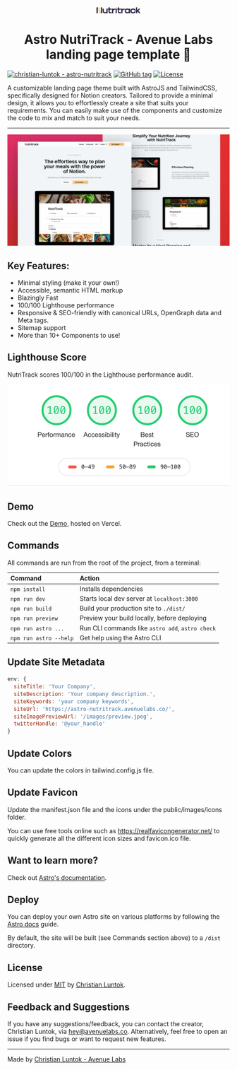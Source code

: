 <div align="center">
  <img alt="NutriTrack logo" src="/public/nutritrack.svg" width="100" />
</div>

<h1 align="center">
  Astro NutriTrack - Avenue Labs landing page template 🚀
</h1>

[![christian-luntok - astro-nutritrack](https://img.shields.io/static/v1?label=christian-luntok&message=astro-nutritrack&color=FFC56E&logo=github)](https://github.com/christian-luntok/astro-nutritrack "Go to GitHub repo") [![GitHub tag](https://img.shields.io/badge/tag-v1.0.0-FFC56E)](https://github.com/christian-luntok/astro-nutritrack/releases/) [![License](https://img.shields.io/badge/License-MIT-FFC56E)](#license) 

A customizable landing page theme built with AstroJS and TailwindCSS, specifically designed for Notion creators. Tailored to provide a minimal design, it allows you to effortlessly create a site that suits your requirements. You can easily make use of the components and customize the code to mix and match to suit your needs.

<hr>

![NutriTrack Mockup](/public/images/nutritrack.png)

## Key Features:

-   Minimal styling (make it your own!)
-   Accessible, semantic HTML markup
-   Blazingly Fast
-   100/100 Lighthouse performance
-   Responsive & SEO-friendly with canonical URLs, OpenGraph data and Meta tags.
-   Sitemap support
- More than 10+ Components to use!


## Lighthouse Score

NutriTrack scores 100/100 in the Lighthouse performance audit.

![NutriTrack Lighthouse Score](/lighthouse-score.png)

## Demo

Check out the [Demo](https://astro-nutritrack.avenuelabs.co/), hosted on Vercel.

## Commands

All commands are run from the root of the project, from a terminal:

| Command                | Action                                           |
| :--------------------- | :----------------------------------------------- |
| `npm install`          | Installs dependencies                            |
| `npm run dev`          | Starts local dev server at `localhost:3000`      |
| `npm run build`        | Build your production site to `./dist/`          |
| `npm run preview`      | Preview your build locally, before deploying     |
| `npm run astro ...`    | Run CLI commands like `astro add`, `astro check` |
| `npm run astro --help` | Get help using the Astro CLI                     |

## Update Site Metadata

```js
env: {
  siteTitle: 'Your Company',
  siteDescription: 'Your company description.',
  siteKeywords: 'your company keywords',
  siteUrl: 'https://astro-nutritrack.avenuelabs.co/',
  siteImagePreviewUrl: '/images/preview.jpeg',
  twitterHandle: '@your_handle'
}
```

## Update Colors

You can update the colors in tailwind.config.js file.

## Update Favicon

Update the manifest.json file and the icons under the public/images/icons folder.

You can use free tools online such as https://realfavicongenerator.net/ to quickly generate all the different icon sizes and favicon.ico file.

## Want to learn more?

Check out [Astro's documentation](https://docs.astro.build).

## Deploy

You can deploy your own Astro site on various platforms by following the [Astro docs](https://docs.astro.build/en/guides/deploy/) guide. 

By default, the site will be built (see Commands section above) to a `/dist` directory.

## License

Licensed under [MIT](/LICENSE) by [Christian Luntok](https://github.com/christian-luntok).

## Feedback and Suggestions

If you have any suggestions/feedback, you can contact the creator, Christian Luntok, via [hey@avenuelabs.co](mailto:hey@avenuelabs.co). Alternatively, feel free to open an issue if you find bugs or want to request new features.

---

Made by [Christian Luntok - Avenue Labs](https://avenuelabs.co/)
